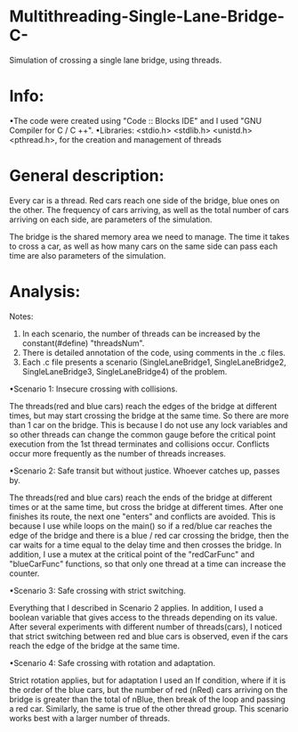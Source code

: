 # Multithreading-Single-Lane-Bridge-C-

 Simulation of crossing a single lane bridge, using threads.

# Info:

•The code were created using "Code :: Blocks IDE" and I used "GNU Compiler for C / C ++".
•Libraries:
 <stdio.h>
 <stdlib.h>
 <unistd.h>
 <pthread.h>, for the creation and management of threads

# General description:

Every car is a thread. Red cars reach one side of the bridge, blue ones on the other.
The frequency of cars arriving, as well as the total number of cars arriving on each side, are parameters of the simulation.

The bridge is the shared memory area we need to manage. The time it takes to cross a car, as well as how many cars on the same side
can pass each time are also parameters of the simulation.

# Analysis:

Notes:
1) In each scenario, the number of threads can be increased by the constant(#define) "threadsNum".
2) There is detailed annotation of the code, using comments in the .c files.
3) Each .c file presents a scenario (SingleLaneBridge1, SingleLaneBridge2, SingleLaneBridge3, SingleLaneBridge4) of the problem.


•Scenario 1: Insecure crossing with collisions.

The threads(red and blue cars) reach the edges of the bridge at different times, but may start crossing the bridge at the same time.
So there are more than 1 car on the bridge.
This is because I do not use any lock variables and so other threads can change the common gauge before the critical point execution
from the 1st thread terminates and collisions occur.
Conflicts occur more frequently as the number of threads increases.

•Scenario 2: Safe transit but without justice. Whoever catches up, passes by.

The threads(red and blue cars) reach the ends of the bridge at different times or at the same time, but
cross the bridge at different times. After one finishes its route, the next one "enters" and conflicts are avoided.
This is because I use while loops on the main() so if a red/blue car reaches the edge of the bridge
and there is a blue / red car crossing the bridge, then the car waits for a time equal to the delay time and then crosses the bridge.
In addition, I use a mutex at the critical point of the "redCarFunc" and "blueCarFunc" functions, so that only one thread at a time can increase the counter.

•Scenario 3: Safe crossing with strict switching.

Everything that I described in Scenario 2 applies.
In addition, I used a boolean variable that gives access to the threads depending on its value.
After several experiments with different number of threads(cars), I noticed that strict switching between
red and blue cars is observed, even if the cars reach the edge of the bridge at the same time.

•Scenario 4: Safe crossing with rotation and adaptation.

Strict rotation applies, but for adaptation I used an If condition, where if it is the order of the blue cars,
but the number of red (nRed) cars arriving on the bridge is greater than the total of nBlue, then break of the loop and passing a red car.
Similarly, the same is true of the other thread group.
This scenario works best with a larger number of threads.

